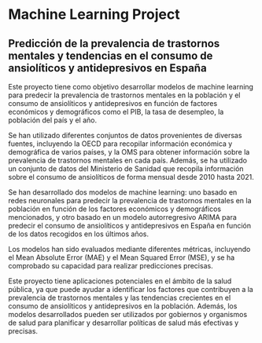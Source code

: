 # Machine Learning Project

## Predicción de la prevalencia de trastornos mentales y tendencias en el consumo de ansiolíticos y antidepresivos en España

Este proyecto tiene como objetivo desarrollar modelos de machine learning para predecir la prevalencia de trastornos mentales en la población y el consumo de ansiolíticos y antidepresivos en función de factores económicos y demográficos como el PIB, la tasa de desempleo, la población del país y el año.

Se han utilizado diferentes conjuntos de datos provenientes de diversas fuentes, incluyendo la OECD para recopilar información económica y demográfica de varios países, y la OMS para obtener información sobre la prevalencia de trastornos mentales en cada país. Además, se ha utilizado un conjunto de datos del Ministerio de Sanidad que recopila información sobre el consumo de ansiolíticos de forma mensual desde 2010 hasta 2021.

Se han desarrollado dos modelos de machine learning: uno basado en redes neuronales para predecir la prevalencia de trastornos mentales en la población en función de los factores económicos y demográficos mencionados, y otro basado en un modelo autorregresivo ARIMA para predecir el consumo de ansiolíticos y antidepresivos en España en función de los datos recogidos en los últimos años.

Los modelos han sido evaluados mediante diferentes métricas, incluyendo el Mean Absolute Error (MAE) y el Mean Squared Error (MSE), y se ha comprobado su capacidad para realizar predicciones precisas.

Este proyecto tiene aplicaciones potenciales en el ámbito de la salud pública, ya que puede ayudar a identificar los factores que contribuyen a la prevalencia de trastornos mentales y las tendencias crecientes en el consumo de ansiolíticos y antidepresivos en la población. Además, los modelos desarrollados pueden ser utilizados por gobiernos y organismos de salud para planificar y desarrollar políticas de salud más efectivas y precisas.
